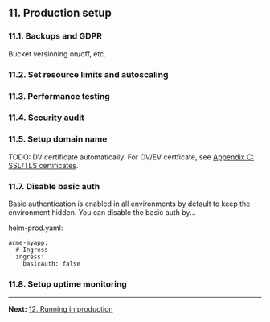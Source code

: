 ## 11. Production setup

### 11.1. Backups and GDPR

Bucket versioning on/off, etc.

### 11.2. Set resource limits and autoscaling

### 11.3. Performance testing

### 11.4. Security audit

### 11.5. Setup domain name

TODO: DV certificate automatically. For OV/EV certficate, see [Appendix C: SSL/TLS certificates](https://github.com/TaitoUnited/taito-cli/blob/dev/docs/tutorial/c-certificates.md).


### 11.7. Disable basic auth

Basic authentication is enabled in all environments by default to keep the environment hidden. You can disable the basic auth by...

helm-prod.yaml:

```
acme-myapp:
  # Ingress
  ingress:
    basicAuth: false
```

### 11.8. Setup uptime monitoring

---

**Next:** [12. Running in production](12-running-in-production.md)
